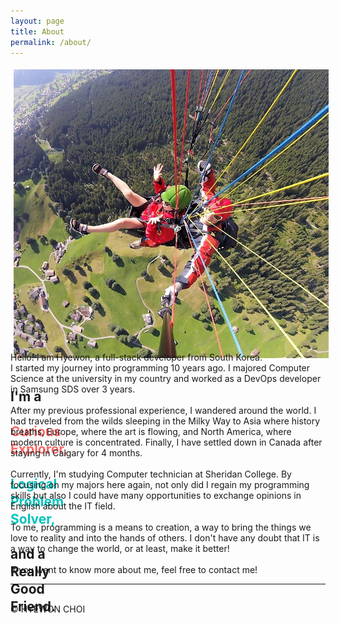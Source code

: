 ```yaml
---
layout: page
title: About
permalink: /about/
---
```

<div style="height:440px;">
<img class="col two" style="padding:1%;" src="/img/about_pic.jpg">
<div class="col one" style="padding-top:2%; line-height: 2em;">
<h2>
<strong>
	I'm a <br><br>
	<font color="#ff6868">Curious<br> Explorer,</font> <br><br>
	<font color="#00c3bd">Logical<br> Problem<br> Solver,</font> <br><br>
	and a <br>Really<br> Good<br> Friend.	
</strong>
</h2>
</div>
</div>
<br>
Hello! I am Hyewon, a full-stack developer from South Korea.<br>
I started my journey into programming 10 years ago. I majored Computer Science at the university in my country  and worked as a DevOps developer in Samsung SDS over 3 years. 
<br><br>
After my previous professional experience, I wandered around the world. I had traveled from the wilds sleeping in the Milky Way to Asia where history breaths, Europe, where the art is flowing, and North America, where modern culture is concentrated. Finally, I have settled down in Canada after staying in Calgary for 4 months.
<br><br>
Currently, I'm studying Computer technician at Sheridan College. By focusing on my majors here again, not only did I regain my programming skills but also I could have many opportunities to exchange opinions in English about the IT field. 
<br><br>
To me, programming is a means to creation, a way to bring the things we love to reality and into the hands of others. I don't have any doubt that IT is a way to change the world, or at least, make it better!
<br><br>
If you want to know more about me, feel free to contact me!


<hr/>
<br/>
<span class="contacticon center">
	<a href="mailto:wone.choi.0401@google.com"><i class="fa fa-envelope-square"></i></a>
	<a href="https://github.com/wonechoi" target="_blank"><i class="fa fa-github-square"></i></a>
	<a href="https://www.linkedin.com/in/hyewon-choi-519bb8177/" target="_blank"><i class="fa fa-linkedin-square"></i></a>
</span>

<div class="col three caption">
	&copy; HYEWON CHOI
</div>

